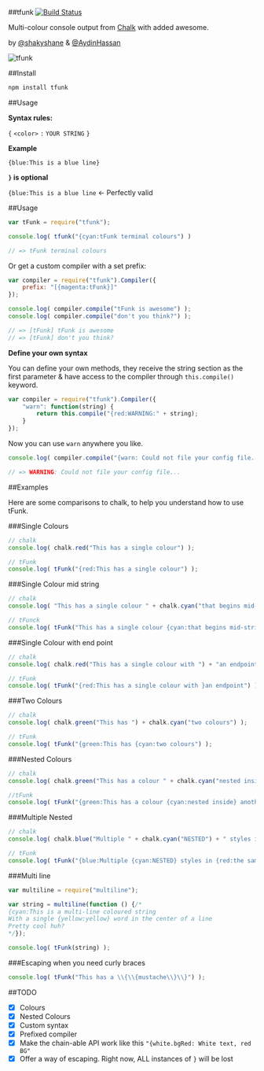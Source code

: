 ##tfunk [![Build Status](https://travis-ci.org/shakyShane/tfunk.svg)](https://travis-ci.org/shakyShane/tfunk)

Multi-colour console output from [Chalk](https://github.com/sindresorhus/chalk#styles) with added awesome.

by [@shakyshane](https://github.com/shakyShane) & [@AydinHassan](https://github.com/AydinHassan)

![tfunk](http://f.cl.ly/items/15102k441h1U1Z1l253J/Screen%20Shot%202014-09-10%20at%2022.05.15.png)

##Install

```bash
npm install tfunk
```

##Usage

**Syntax rules:**

`{` `<color>` `:` `YOUR STRING` `}`

**Example**

`{blue:This is a blue line}`

**`}` is optional**

`{blue:This is a blue line` <- Perfectly valid 


##Usage
```js
var tFunk = require("tfunk");

console.log( tfunk("{cyan:tFunk terminal colours") )

// => tFunk terminal colours
```

Or get a custom compiler with a set prefix:

```js
var compiler = require("tfunk").Compiler({
    prefix: "[{magenta:tFunk}]"
});

console.log( compiler.compile("tFunk is awesome") );
console.log( compiler.compile("don't you think?") );

// => [tFunk] tFunk is awesome
// => [tFunk] don't you think?
```

**Define your own syntax**

You can define your own methods, they receive the string section as the first parameter & have access to the compiler
through `this.compile()` keyword.

```js
var compiler = require("tfunk").Compiler({
    "warn": function(string) {
        return this.compile("{red:WARNING:" + string);
    }
});
```

Now you can use `warn` anywhere you like.

```js
console.log( compiler.compile("{warn: Could not file your config file...") );

// => WARNING: Could not file your config file...
```

##Examples

Here are some comparisons to chalk, to help you understand how to use tFunk.

###Single Colours

```js
// chalk
console.log( chalk.red("This has a single colour") );

// tFunk
console.log( tFunk("{red:This has a single colour") );
```

###Single Colour mid string

```js
// chalk
console.log( "This has a single colour " + chalk.cyan("that begins mid-string") );

// tFunck
console.log( tFunk("This has a single colour {cyan:that begins mid-string") );
```

###Single Colour with end point

```js
// chalk
console.log( chalk.red("This has a single colour with ") + "an endpoint");

// tFunk
console.log( tFunk("{red:This has a single colour with }an endpoint") );
```

###Two Colours

```js
// chalk
console.log( chalk.green("This has ") + chalk.cyan("two colours") );

// tFunk
console.log( tFunk("{green:This has {cyan:two colours") );
```

###Nested Colours

```js
// chalk
console.log( chalk.green("This has a colour " + chalk.cyan("nested inside") + " another colour") );

//tFunk
console.log( tFunk("{green:This has a colour {cyan:nested inside} another colour") );
```

###Multiple Nested

```js
// chalk
console.log( chalk.blue("Multiple " + chalk.cyan("NESTED") + " styles in " + chalk.red("the same string") + " with an ending") );

// tFunk
console.log( tFunk("{blue:Multiple {cyan:NESTED} styles in {red:the same string} with an ending") );
```

###Multi line
```js
var multiline = require("multiline");

var string = multiline(function () {/*
{cyan:This is a multi-line coloured string
With a single {yellow:yellow} word in the center of a line
Pretty cool huh?
*/});

console.log( tFunk(string) );
```

###Escaping when you need curly braces
```js
console.log( tFunk("This has a \\{\\{mustache\\}\\}") );
```


##TODO
- [x] Colours
- [x] Nested Colours
- [x] Custom syntax
- [x] Prefixed compiler
- [x] Make the chain-able API work like this `"{white.bgRed: White text, red BG"`
- [x] Offer a way of escaping. Right now, ALL instances of `}` will be lost
